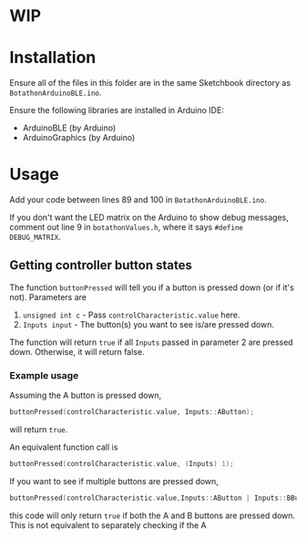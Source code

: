 # WIP

# Installation

Ensure all of the files in this folder are in the same Sketchbook directory as `BotathonArduinoBLE.ino`.

Ensure the following libraries are installed in Arduino IDE:
* ArduinoBLE (by Arduino)
* ArduinoGraphics (by Arduino)

# Usage

Add your code between lines 89 and 100 in `BotathonArduinoBLE.ino`. 

If you don't want the LED matrix on the Arduino to show debug messages, comment out line 9 in `botathonValues.h`, where it says ``#define DEBUG_MATRIX``.

## Getting controller button states

The function `buttonPressed` will tell you if a button is pressed down (or if it's not). Parameters are
1. `unsigned int c` - Pass `controlCharacteristic.value` here.
2. `Inputs input` - The button(s) you want to see is/are pressed down.

The function will return `true` if all `Inputs` passed in parameter 2 are pressed down. Otherwise, it will return false.

### Example usage

Assuming the A button is pressed down,

```cpp
buttonPressed(controlCharacteristic.value, Inputs::AButton);
```

will return `true`.

An equivalent function call is

```cpp
buttonPressed(controlCharacteristic.value, (Inputs) 1);
```

If you want to see if multiple buttons are pressed down,
```cpp
buttonPressed(controlCharacteristic.value,Inputs::AButton | Inputs::BButton);
```
this code will only return `true` if both the A and B buttons are pressed down. This is not equivalent to separately checking if the A 